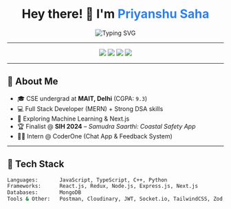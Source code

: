 <h1 align="center">
  Hey there! 👋 I'm <span style="color:#2f80ed">Priyanshu Saha</span>
</h1>

<p align="center">
  <img src="https://readme-typing-svg.demolab.com?font=Fira+Code&size=24&duration=4000&pause=1000&color=2F80ED&center=true&width=435&lines=Full+Stack+Developer;DSA+Lover+%F0%9F%A4%96;Next.js+%7C+Machine+Learning+Explorer;SIH+2024+Finalist+%F0%9F%8F%86;Open+Source+Contributor+%F0%9F%94%A5" alt="Typing SVG" />
</p>

---

<p align="center">
  <a href="https://linkedin.com/in/priyanshu-saha-339571262/"><img src="https://img.shields.io/badge/LinkedIn-blue?style=for-the-badge&logo=linkedin&logoColor=white" /></a>
  <a href="https://leetcode.com/priyanshusaha944/"><img src="https://img.shields.io/badge/LeetCode-orange?style=for-the-badge&logo=leetcode&logoColor=white" /></a>
  <a href="mailto:priyanshusaha944@gmail.com"><img src="https://img.shields.io/badge/Email-red?style=for-the-badge&logo=gmail&logoColor=white" /></a>
  <a href="https://github.com/pianist22"><img src="https://img.shields.io/badge/GitHub-181717?style=for-the-badge&logo=github" /></a>
</p>

---

## 🚀 About Me

- 🎓 CSE undergrad at **MAIT, Delhi** (CGPA: `9.3`)
- 💻 Full Stack Developer (MERN) + Strong DSA skills
- 🧠 Exploring Machine Learning & Next.js
- 🏆 Finalist @ **SIH 2024** – *Samudra Saarthi: Coastal Safety App*
- 🧑‍💻 Intern @ CoderOne (Chat App & Feedback System)

---

## 🧰 Tech Stack

```bash
Languages:       JavaScript, TypeScript, C++, Python
Frameworks:      React.js, Redux, Node.js, Express.js, Next.js
Databases:       MongoDB
Tools & Other:   Postman, Cloudinary, JWT, Socket.io, TailwindCSS, Zod
```
